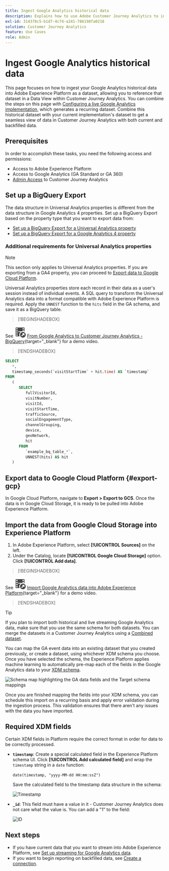 ```yaml
---
title: Ingest Google Analytics historical data
description: Explains how to use Adobe Customer Journey Analytics to ingest your Google Analytics data into Adobe Experience Platform. 
exl-id: 314378c5-b1d7-4c74-a241-786198fa0218
solution: Customer Journey Analytics
feature: Use Cases
role: Admin
---
```


# Ingest Google Analytics historical data

This page focuses on how to ingest your Google Analytics historical data into Adobe Experience Platform as a dataset, allowing you to reference that dataset in a Data View within Customer Journey Analytics. You can combine the steps on this page with [Configuring a live Google Analytics implementation](streaming.md), which generates a recurring dataset. Combine this historical dataset with your current implementation's dataset to get a seamless view of data in Customer Journey Analytics with both current and backfilled data.

## Prerequisites

In order to accomplish these tasks, you need the following access and permissions:

* Access to Adobe Experience Platform
* Access to Google Analytics (GA Standard or GA 360)
* [Admin Access](/help/technotes/access-control.md) to Customer Journey Analytics

## Set up a BigQuery Export

The data structure in Universal Analytics properties is different from the data structure in Google Analytics 4 properties. Set up a BigQuery Export based on the property type that you want to export data from:

* [Set up a BigQuery Export for a Universal Analytics property](https://support.google.com/analytics/answer/3416092)
* [Set up a BigQuery Export for a Google Analytics 4 property](https://support.google.com/analytics/answer/9823238)

### Additional requirements for Universal Analytics properties

>[!NOTE]
>
>This section only applies to Universal Analytics properties. If you are exporting from a GA4 property, you can proceed to [Export data to Google Cloud Platform](#export-gcp).

Universal Analytics properties store each record in their data as a user's session instead of individual events. A SQL query to transform the Universal Analytics data into a format compatible with Adobe Experience Platform is required. Apply the `UNNEST` function to the `hits` field in the GA schema, and save it as a BigQuery table.


>[!BEGINSHADEBOX]

See ![VideoCheckedOut](/help/assets/icons/VideoCheckedOut.svg) [From Google Analytics to Customer Journey Analytics - BigQuery](https://video.tv.adobe.com/v/332634?quality=12&learn=on){target="_blank"} for a demo video.

>[!ENDSHADEBOX]


```sql
SELECT
   *,
   timestamp_seconds(`visitStartTime` + hit.time) AS `timestamp` 
FROM
   (
      SELECT
         fullVisitorId,
         visitNumber,
         visitId,
         visitStartTime,
         trafficSource,
         socialEngagementType,
         channelGrouping,
         device,
         geoNetwork,
         hit 
      FROM
         `example_bq_table_*`,
         UNNEST(hits) AS hit 
   )
```

## Export data to Google Cloud Platform {#export-gcp}

In Google Cloud Platform, navigate to **Export > Export to GCS**. Once the data is in Google Cloud Storage, it is ready to be pulled into Adobe Experience Platform.

## Import the data from Google Cloud Storage into Experience Platform

1. In Adobe Experience Platform, select **[!UICONTROL Sources]** on the left.
1. Under the Catalog, locate **[!UICONTROL Google Cloud Storage]** option. Click **[!UICONTROL Add data]**.


>[!BEGINSHADEBOX]

See ![VideoCheckedOut](/help/assets/icons/VideoCheckedOut.svg) [Import Google Analytics data into Adobe Experience Platform](https://video.tv.adobe.com/v/332676?quality=12&learn=on){target="_blank"} for a demo video.

>[!ENDSHADEBOX]


>[!TIP]
>
>If you plan to import both historical and live streaming Google Analytics data, make sure that you use the same schema for both datasets. You can merge the datasets in a Customer Journey Analytics using a [Combined dataset](/help/connections/combined-dataset.md).

You can map the GA event data into an existing dataset that you created previously, or create a dataset, using whichever XDM schema you choose. Once you have selected the schema, the Experience Platform applies machine learning to automatically pre-map each of the fields in the Google Analytics data to your [XDM schema](https://experienceleague.adobe.com/docs/experience-platform/xdm/home.html#ui).

![Schema map highlighting the GA data fields and the Target schema mappings](../../assets/schema-map.png)

Once you are finished mapping the fields into your XDM schema, you can schedule this import on a recurring basis and apply error validation during the ingestion process. This validation ensures that there aren't any issues with the data you have imported.

## Required XDM fields

Certain XDM fields in Platform require the correct format in order for data to be correctly processed.

* **`timestamp`**: Create a special calculated field in the Experience Platform schema UI. Click **[!UICONTROL Add calculated field]** and wrap the `timestamp` string in a `date` function:

   `date(timestamp, "yyyy-MM-dd HH:mm:ssZ")`

   Save the calculated field to the timestamp data structure in the schema:

   ![Timestamp](../../assets/timestamp.png)

* **`_id`**: This field must have a value in it - Customer Journey Analytics does not care what the value is. You can add a "1" to the field:

   ![ID](../../assets/_id.png)

## Next steps

* If you have current data that you want to stream into Adobe Experience Platform, see [Set up streaming for Google Analytics data](streaming.md).
* If you want to begin reporting on backfilled data, see [Create a connection](/help/connections/create-connection.md).
